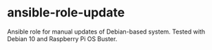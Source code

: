 # ansible-role-update

Ansible role for manual updates of Debian-based system. Tested with Debian 10 and Raspberry Pi OS Buster.
